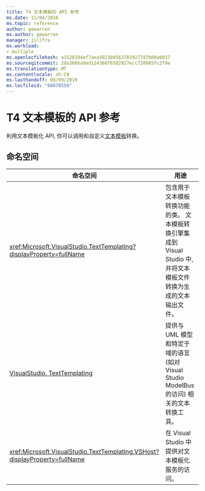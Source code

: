 ```yaml
---
title: T4 文本模板的 API 参考
ms.date: 11/04/2016
ms.topic: reference
author: gewarren
ms.author: gewarren
manager: jillfra
ms.workload:
- multiple
ms.openlocfilehash: a1528194ef7aea5923045637819277d7b60a6037
ms.sourcegitcommit: 2da366ba9ad124366f6502927ecc720985fc2f9e
ms.translationtype: MT
ms.contentlocale: zh-CN
ms.lasthandoff: 08/09/2019
ms.locfileid: "68870550"
---
```

# <a name="api-reference-for-t4-text-templates"></a>T4 文本模板的 API 参考

利用文本模板化 API, 你可以调用和自定义[文本模板](../modeling/code-generation-and-t4-text-templates.md)转换。

## <a name="namespaces"></a>命名空间

|命名空间|用途|
|-|-|
|<xref:Microsoft.VisualStudio.TextTemplating?displayProperty=fullName>|包含用于文本模板转换功能的类。 文本模板转换引擎集成到 Visual Studio 中, 并将文本模板文件转换为生成的文本输出文件。|
|[VisualStudio. TextTemplating](/previous-versions/ee844312(v=vs.140))|提供与 UML 模型和特定于域的语言 (如对 Visual Studio ModelBus 的访问) 相关的文本转换工具。|
|<xref:Microsoft.VisualStudio.TextTemplating.VSHost?displayProperty=fullName>|在 Visual Studio 中提供对文本模板化服务的访问。|